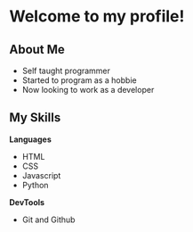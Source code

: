 <h1> Welcome to my profile! </h1>

<h2> About Me </h2>

- Self taught programmer
- Started to program as a hobbie
- Now looking to work as a developer

<h2> My Skills </h2>

**Languages**

- HTML
- CSS
- Javascript
- Python

**DevTools**
- Git and Github




<!---
Aust2000/Aust2000 is a ✨ special ✨ repository because its `README.md` (this file) appears on your GitHub profile.
You can click the Preview link to take a look at your changes.
--->
